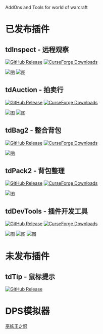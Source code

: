 AddOns and Tools for world of warcraft

# 已发布插件

## tdInspect - 远程观察
[![GitHub Release](https://img.shields.io/github/v/release/DengSir/tdInspect?label=Github下载)](https://github.com/DengSir/tdInspect/releases)
[![CurseForge Downloads](https://img.shields.io/curseforge/dt/500065?label=Curse下载)](https://www.curseforge.com/wow/addons/tdinspect)

![图](images/tdInspect_1.png) ![图](images/tdInspect_2.png)

## tdAuction - 拍卖行
[![GitHub Release](https://img.shields.io/github/v/release/DengSir/tdAuction?label=Github下载)](https://github.com/DengSir/tdAuction/releases)
[![CurseForge Downloads](https://img.shields.io/curseforge/dt/442222?label=Curse下载)](https://www.curseforge.com/wow/addons/tdauction)

![图](images/tdAuction_1.jpg) ![图](images/tdAuction_2.jpg)

## tdBag2 - 整合背包
[![GitHub Release](https://img.shields.io/github/v/release/DengSir/tdBag2?label=Github下载)](https://github.com/DengSir/tdBag2/releases)
[![CurseForge Downloads](https://img.shields.io/curseforge/dt/349175?label=Curse下载)](https://www.curseforge.com/wow/addons/tdbag2)

![图](images/tdBag2_1.jpg)

## tdPack2 - 背包整理
[![GitHub Release](https://img.shields.io/github/v/release/DengSir/tdPack2?label=Github下载)](https://github.com/DengSir/tdPack2/releases)
[![CurseForge Downloads](https://img.shields.io/curseforge/dt/340110?label=Curse下载)](https://www.curseforge.com/wow/addons/tdpack2)

![图](images/tdPack2_1.gif)

## tdDevTools - 插件开发工具
[![GitHub Release](https://img.shields.io/github/v/release/DengSir/tdDevTools?label=Github下载)](https://github.com/DengSir/tdDevTools/releases)
[![CurseForge Downloads](https://img.shields.io/curseforge/dt/305394?label=Curse下载)](https://www.curseforge.com/wow/addons/tddevtools)

![图](images/tdDevTools_1.jpg) ![图](images/tdDevTools_2.jpg) ![图](images/tdDevTools_3.jpg)

# 未发布插件

## tdTip - 鼠标提示
[![GitHub Release](https://img.shields.io/github/v/release/DengSir/tdTip?label=Github下载)](https://github.com/DengSir/tdTip/releases)

# DPS模拟器

[巫妖王之怒](https://dengsir.github.io/wotlk)
